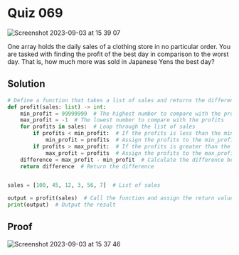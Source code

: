 # Quiz 069

<img width="max" alt="Screenshot 2023-09-03 at 15 39 07" src="https://github.com/2024sabuhiabbasov/Year_2/assets/111758436/4645be97-e3b4-428b-b012-5e966a203f63">

One array holds the daily sales of a clothing store in no particular order. You are tasked with finding the profit of the best day in comparison to the worst day. That is, how much more was sold in Japanese Yens the best day?

## Solution
```python
# Define a function that takes a list of sales and returns the difference between the highest and lowest profits.
def profit(sales: list) -> int:
    min_profit = 99999999  # The highest number to compare with the profits
    max_profit = -1  # The lowest number to compare with the profits
    for profits in sales:  # Loop through the list of sales
        if profits < min_profit:  # If the profits is less than the min_profit
            min_profit = profits  # Assign the profits to the min_profit
        if profits > max_profit:  # If the profits is greater than the max_profit
            max_profit = profits  # Assign the profits to the max_profit
    difference = max_profit - min_profit  # Calculate the difference between the highest and lowest profits
    return difference  # Return the difference


sales = [100, 45, 12, 3, 56, 7]  # List of sales

output = profit(sales)  # Call the function and assign the return value to the output variable
print(output)  # Output the result
```

## Proof
<img width="max" alt="Screenshot 2023-09-03 at 15 37 46" src="https://github.com/2024sabuhiabbasov/Year_2/assets/111758436/8a0eb45e-e0e8-42ed-9afd-e585d91e95d1">
